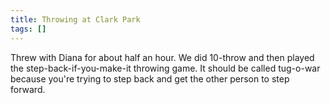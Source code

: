```yaml
---
title: Throwing at Clark Park
tags: []
---
```


Threw with Diana for about half an hour. We did 10-throw and then played the step-back-if-you-make-it throwing game. It should be called tug-o-war because you're trying to step back and get the other person to step forward.
